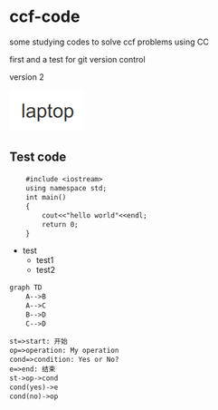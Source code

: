 # ccf-code

some studying codes to solve ccf problems using CC

first and a test for git version control

version 2

![laptop](assets/laptop.png)

## Test code

        #include <iostream>
        using namespace std;
        int main()
        {
            cout<<"hello world"<<endl;
            return 0;
        }

- test
  - test1
  - test2

```mermaid
graph TD
    A-->B
    A-->C
    B-->D
    C-->D
```

```flow
st=>start: 开始
op=>operation: My operation
cond=>condition: Yes or No?
e=>end: 结束
st->op->cond
cond(yes)->e
cond(no)->op
```
